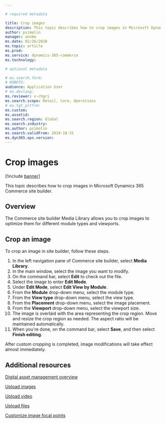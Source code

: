 ```yaml
---

# required metadata

title: Crop images
description: This topic describes how to crop images in Microsoft Dynamics 365 Commerce site builder.
author: psimolin
manager: annbe
ms.date: 02/26/2020
ms.topic: article
ms.prod: 
ms.service: dynamics-365-commerce
ms.technology: 

# optional metadata

# ms.search.form: 
# ROBOTS: 
audience: Application User
# ms.devlang: 
ms.reviewer: v-chgri
ms.search.scope: Retail, Core, Operations
# ms.tgt_pltfrm: 
ms.custom: 
ms.assetid: 
ms.search.region: Global
ms.search.industry: 
ms.author: psimolin
ms.search.validFrom: 2019-10-31
ms.dyn365.ops.version: 
---
```


# Crop images

[!include [banner](includes/banner.md)]

This topic describes how to crop images in Microsoft Dynamics 365 Commerce site builder.

## Overview

The Commerce site builder Media Library allows you to crop images to optimize them for different module types and viewports.

## Crop an image

To crop an image in site builder, follow these steps.

1. In the left navigation pane of Commerce site builder, select **Media Library**.
1. In the main window, select the image you want to modify.
1. On the command bar, select **Edit** to check out the file.
1. Select the image to enter **Edit Mode**.
1. Under **Edit Mode**, select **Edit View by Module**.
1. From the **Module** drop-down menu, select the module type.
1. From the **View type** drop-down menu, select the view type.
1. From the **Placement** drop-down menu, select the image placement.
1. From the **Viewport** drop-down menu, select the viewport size.
1. The image is overlaid with the area representing the crop region. Move and resize the crop region as needed. The aspect ratio will be maintained automatically.
1. When you're done, on the command bar, select **Save**, and then select **Finish editing**. 

After custom cropping is completed, image modifications will take effect almost immediately.

## Additional resources

[Digital asset management overview](dam-overview.md)

[Upload images](dam-upload-images.md)

[Upload video](dam-upload-video.md)

[Upload files](dam-upload-files.md)

[Customize image focal points](dam-custom-focal-point.md)
